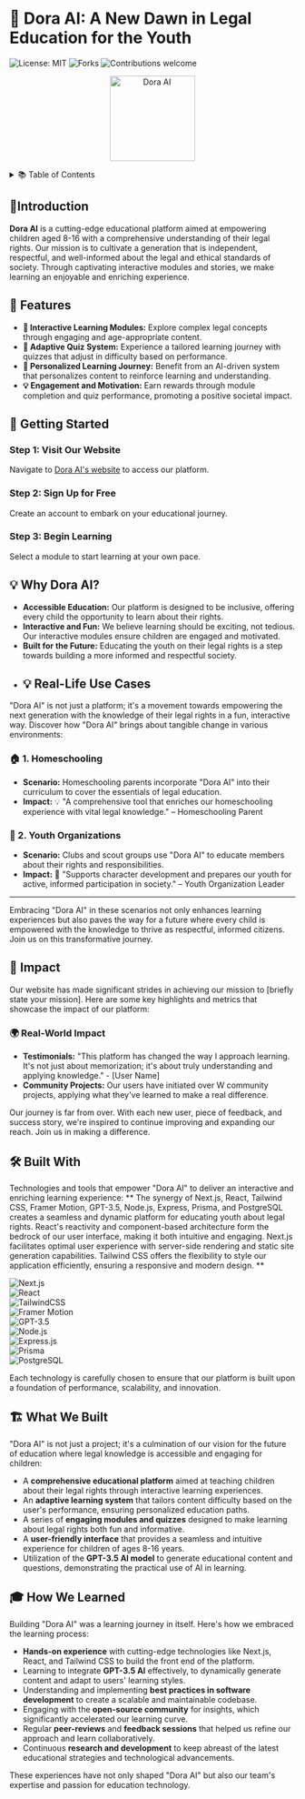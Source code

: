 # 🌈 Dora AI: A New Dawn in Legal Education for the Youth
 ![License: MIT](https://img.shields.io/badge/License-MIT-yellow.svg) ![Forks](https://img.shields.io/badge/License-MIT-red.svg) ![Contributions welcome](https://img.shields.io/badge/contributions-welcome-brightgreen.svg)

<div align="center">
    <img src="https://github.com/images/modules/site/copilot/productivity-bg-head.png" width="150" alt="Dora AI">
</div>


<p>
<details>
<summary>📚 Table of Contents</summary>

- [Introduction](#-introduction)
- [Features](#-features)
- [Getting Started](#-getting-started)
  - [Step 1: Visit Our Website](#step-1-visit-our-website)
  - [Step 2: Sign Up for Free](#step-2-sign-up-for-free)
  - [Step 3: Begin Learning](#step-3-begin-learning)
- [Why Dora AI?](#-why-dora-ai)
- [Real-Life Use Cases](#-real-life-use-cases)
  - [Homeschooling](#-1-homeschooling)
  - [Youth Organizations](#-2-youth-organizations)
- [Impact](#-impact)
- [Support](#-support)
- [License](#-license)
- [Join Us in Shaping the Future](#-join-us-in-shaping-the-future)
</p>
</details>

## 🌟Introduction

**Dora AI** is a cutting-edge educational platform aimed at empowering children aged 8-16 with a comprehensive understanding of their legal rights. Our mission is to cultivate a generation that is independent, respectful, and well-informed about the legal and ethical standards of society. Through captivating interactive modules and stories, we make learning an enjoyable and enriching experience.

## 🚀 Features

- **📘 Interactive Learning Modules:** Explore complex legal concepts through engaging and age-appropriate content.
- **🤖 Adaptive Quiz System:** Experience a tailored learning journey with quizzes that adjust in difficulty based on performance.
- **🌱 Personalized Learning Journey:** Benefit from an AI-driven system that personalizes content to reinforce learning and understanding.
- **💡 Engagement and Motivation:** Earn rewards through module completion and quiz performance, promoting a positive societal impact.

## 🎉 Getting Started

### Step 1: Visit Our Website
Navigate to [Dora AI's website](#) to access our platform.

### Step 2: Sign Up for Free
Create an account to embark on your educational journey.

### Step 3: Begin Learning
Select a module to start learning at your own pace.

## 💡 Why Dora AI?

- **Accessible Education:** Our platform is designed to be inclusive, offering every child the opportunity to learn about their rights.
- **Interactive and Fun:** We believe learning should be exciting, not tedious. Our interactive modules ensure children are engaged and motivated.
- **Built for the Future:** Educating the youth on their legal rights is a step towards building a more informed and respectful society.
- ## 💡 Real-Life Use Cases

"Dora AI" is not just a platform; it's a movement towards empowering the next generation with the knowledge of their legal rights in a fun, interactive way. Discover how "Dora AI" brings about tangible change in various environments:

### 🏠 1. Homeschooling
- **Scenario:** Homeschooling parents incorporate "Dora AI" into their curriculum to cover the essentials of legal education.
- **Impact:** 💡 "A comprehensive tool that enriches our homeschooling experience with vital legal knowledge." – Homeschooling Parent

### 👫 2. Youth Organizations
- **Scenario:** Clubs and scout groups use "Dora AI" to educate members about their rights and responsibilities.
- **Impact:** 🌱 "Supports character development and prepares our youth for active, informed participation in society." – Youth Organization Leader

---

Embracing "Dora AI" in these scenarios not only enhances learning experiences but also paves the way for a future where every child is empowered with the knowledge to thrive as respectful, informed citizens. Join us on this transformative journey.

## 🌟 Impact

Our website has made significant strides in achieving our mission to [briefly state your mission]. Here are some key highlights and metrics that showcase the impact of our platform:

### 🌍 Real-World Impact
- **Testimonials:** "This platform has changed the way I approach learning. It's not just about memorization; it's about truly understanding and applying knowledge." - [User Name]
- **Community Projects:** Our users have initiated over W community projects, applying what they've learned to make a real difference.


Our journey is far from over. With each new user, piece of feedback, and success story, we're inspired to continue improving and expanding our reach. Join us in making a difference.

## 🛠 Built With

Technologies and tools that empower "Dora AI" to deliver an interactive and enriching learning experience:
** The synergy of Next.js, React, Tailwind CSS, Framer Motion, GPT-3.5, Node.js, Express, Prisma, and PostgreSQL creates a seamless and dynamic platform for educating youth about legal rights. React's reactivity and component-based architecture form the bedrock of our user interface, making it both intuitive and engaging. Next.js facilitates optimal user experience with server-side rendering and static site generation capabilities. Tailwind CSS offers the flexibility to style our application efficiently, ensuring a responsive and modern design. **

![Next.js](https://img.shields.io/badge/Next.js-000000?style=for-the-badge&logo=next.js&logoColor=white)
<br>
![React](https://img.shields.io/badge/React-20232A?style=for-the-badge&logo=react&logoColor=61DAFB)
<br>
![TailwindCSS](https://img.shields.io/badge/Tailwind_CSS-38B2AC?style=for-the-badge&logo=tailwind-css&logoColor=white)
<br>
![Framer Motion](https://img.shields.io/badge/Framer_Motion-0055FF?style=for-the-badge&logo=framer&logoColor=white)
<br>
![GPT-3.5](https://img.shields.io/badge/GPT--3.5-000000?style=for-the-badge&logo=openai&logoColor=white)
<br>
![Node.js](https://img.shields.io/badge/Node.js-43853D?style=for-the-badge&logo=node-dot-js&logoColor=white)
<br>
![Express.js](https://img.shields.io/badge/Express.js-404D59?style=for-the-badge)
<br>
![Prisma](https://img.shields.io/badge/Prisma-3982CE?style=for-the-badge&logo=Prisma&logoColor=white)
<br>
![PostgreSQL](https://img.shields.io/badge/PostgreSQL-316192?style=for-the-badge&logo=postgresql&logoColor=white)

Each technology is carefully chosen to ensure that our platform is built upon a foundation of performance, scalability, and innovation.

## 🏗 What We Built

"Dora AI" is not just a project; it's a culmination of our vision for the future of education where legal knowledge is accessible and engaging for children:

- A **comprehensive educational platform** aimed at teaching children about their legal rights through interactive learning experiences.
- An **adaptive learning system** that tailors content difficulty based on the user's performance, ensuring personalized education paths.
- A series of **engaging modules and quizzes** designed to make learning about legal rights both fun and informative.
- A **user-friendly interface** that provides a seamless and intuitive experience for children of ages 8-16 years.
- Utilization of the **GPT-3.5 AI model** to generate educational content and questions, demonstrating the practical use of AI in learning.

## 🎓 How We Learned

Building "Dora AI" was a learning journey in itself. Here's how we embraced the learning process:

- **Hands-on experience** with cutting-edge technologies like Next.js, React, and Tailwind CSS to build the front end of the platform.
- Learning to integrate **GPT-3.5 AI** effectively, to dynamically generate content and adapt to users' learning styles.
- Understanding and implementing **best practices in software development** to create a scalable and maintainable codebase.
- Engaging with the **open-source community** for insights, which significantly accelerated our learning curve.
- Regular **peer-reviews** and **feedback sessions** that helped us refine our approach and learn collaboratively.
- Continuous **research and development** to keep abreast of the latest educational strategies and technological advancements.

These experiences have not only shaped "Dora AI" but also our team's expertise and passion for education technology.

